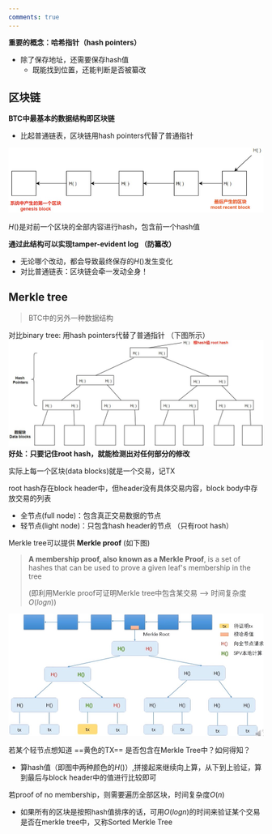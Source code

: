 ```yaml
---
comments: true
---
```


**重要的概念：哈希指针（hash pointers）**

- 除了保存地址，还需要保存hash值
    - 既能找到位置，还能判断是否被纂改

## 区块链

**BTC中最基本的数据结构即区块链**

- 比起普通链表，区块链用hash pointers代替了普通指针 

![](./assets/区块链结构.jpg)

$H()$是对前一个区块的全部内容进行hash，包含前一个hash值

**通过此结构可以实现tamper-evident log （防纂改）**

- 无论哪个改动，都会导致最终保存的$H()$发生变化
- 对比普通链表：区块链会牵一发动全身！

## Merkle tree 

> BTC中的另外一种数据结构

对比binary tree: 用hash pointers代替了普通指针 （下图所示）
![](./assets/merkle_tree.jpg)
**好处：只要记住root hash，就能检测出对任何部分的修改**

实际上每一个区块(data blocks)就是一个交易，记TX

root hash存在block header中，但header没有具体交易内容，block body中存放交易的列表

- 全节点(full node)：包含真正交易数据的节点
- 轻节点(light node)：只包含hash header的节点 （只有root hash）

Merkle tree可以提供 **Merkle proof** (如下图)

> **A membership proof, also known as a Merkle Proof**, is a set of hashes that can be used to prove a given leaf's membership in the tree
> 
> (即利用Merkle proof可证明Merkle tree中包含某交易 --> 时间复杂度$O(log n)$)

![](./assets/merkle_proof.jpg)

若某个轻节点想知道 ==黄色的TX== 是否包含在Merkle Tree中？如何得知？

- 算hash值（即图中两种颜色的$H()$）,拼接起来继续向上算，从下到上验证，算到最后与block header中的值进行比较即可

若proof of no membership，则需要遍历全部区块，时间复杂度$O(n)$

- 如果所有的区块是按照hash值排序的话，可用$O(log n)$的时间来验证某个交易是否在merkle tree中，又称Sorted Merkle Tree